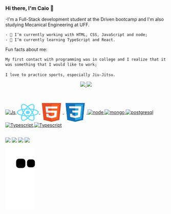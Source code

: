 ### Hi there, I'm Caio 👋

-I'm a Full-Stack development student at the Driven bootcamp and I'm also studying Mecanical Engineering at UFF.
 
  

    - 🔭 I’m currently working with HTML, CSS, JavaScript and node;
    - 🌱 I’m currently learning TypeScript and React.

Fun facts about me:

    My first contact with programming was in college and I realize that it was something that I would like to work;

    I love to practice sports, especially Jiu-Jitsu.

<div align="center">
  <a href="https://github.com/CaioALM">
  <img height="180em" src="https://github-readme-stats.vercel.app/api?username=CaioALM&show_icons=true&theme=radical&include_all_commits=true&count_private=true"/>
  <img height="180em" src="https://github-readme-stats.vercel.app/api/top-langs/?username=CaioALM&layout=compact&langs_count=7&theme=radical"/>
</div>
  
  ##
  
  <div style="display: inline_block"><br>
  <img align="center" alt="Js" height="30" width="40" src="https://cdn.jsdelivr.net/gh/devicons/devicon/icons/javascript/javascript-original.svg">
  <img align="center" alt="React" height="60" width="70" src="https://raw.githubusercontent.com/devicons/devicon/master/icons/react/react-original.svg">
  <img align="center" alt="HTML" height="60" width="70" src="https://raw.githubusercontent.com/devicons/devicon/master/icons/html5/html5-original.svg">
  <img align="center" alt="CSS" height="60" width="70" src="https://raw.githubusercontent.com/devicons/devicon/master/icons/css3/css3-original.svg">
  <img align="center" alt="node" height="60" width="70"  src="https://cdn.jsdelivr.net/gh/devicons/devicon/icons/nodejs/nodejs-original-wordmark.svg">
  <img align="center" alt="mongo" height="60" width="70" src="https://cdn.jsdelivr.net/gh/devicons/devicon/icons/mongodb/mongodb-original-wordmark.svg">
  <img align="center" alt="postgresql" height="60" width="70" src="https://cdn.jsdelivr.net/gh/devicons/devicon/icons/postgresql/postgresql-original-wordmark.svg">
   <img align="center" alt="Typescript" height="60" width="70" src="https://cdn.jsdelivr.net/gh/devicons/devicon/icons/typescript/typescript-original.svg">
   <img align="center" alt="Typescript" height="60" width="70" src="https://skills.thijs.gg/icons?i=prisma&theme=light">
<!--    https://devicon.dev/ -->
    
 <!--   <img align="right" alt="Rafa-pic" height="150" style="border-radius:50px;" src="https://media.discordapp.net/attachments/639956127056134178/890373478988013628/Publicacoes_Instagram_1_1.png?width=676&height=676"> -->

             
</div>
 
  ##

   
<div> 
<!--   <a href="https://www.youtube.com/channel/UC_-uuuZbY0AAt9CViNzvc-Q" target="_blank"><img src="https://img.shields.io/badge/YouTube-FF0000?style=for-the-badge&logo=youtube&logoColor=white" target="_blank"></a> -->
  <a href="https://www.instagram.com/caioalmeida07" target="_blank"><img src="https://img.shields.io/badge/-Instagram-%23E4405F?style=for-the-badge&logo=instagram&logoColor=white" target="_blank"></a>
 	<a href="https://www.twitch.tv/caiotr1" target="_blank"><img src="https://img.shields.io/badge/Twitch-9146FF?style=for-the-badge&logo=twitch&logoColor=white" target="_blank"></a>
<!--  <a href="https://discord.gg/wagxzStdcR" target="_blank"><img src="https://img.shields.io/badge/Discord-7289DA?style=for-the-badge&logo=discord&logoColor=white" target="_blank"></a>  -->
  <a href = "mailto:caiosobreira77@gmail.com"><img src="https://img.shields.io/badge/-Gmail-%23333?style=for-the-badge&logo=gmail&logoColor=white" target="_blank"></a>
  <a href="https://www.linkedin.com/in/caio-almeida-62a899193" target="_blank"><img src="https://img.shields.io/badge/-LinkedIn-%230077B5?style=for-the-badge&logo=linkedin&logoColor=white" target="_blank"></a> 
<!--  https://dev.to/envoy_/150-badges-for-github-pnk#contact -->
 
  ![Snake animation](https://github.com/CaioALM/CaioALM/blob/output/github-contribution-grid-snake.svg)
 
 
</div>
